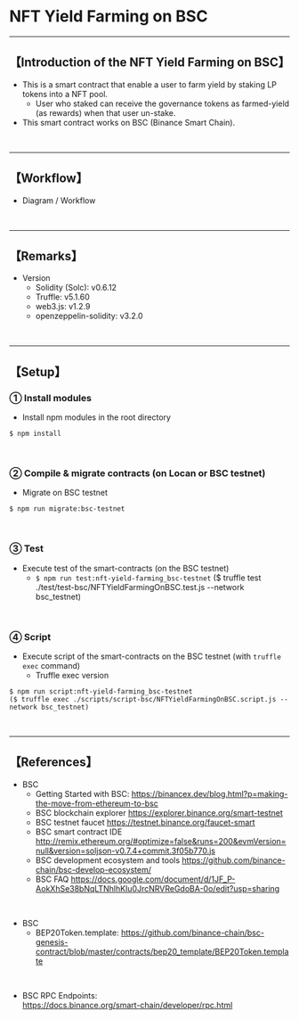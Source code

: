 # NFT Yield Farming on BSC

***
## 【Introduction of the NFT Yield Farming on BSC】
- This is a smart contract that enable a user to farm yield by staking LP tokens into a NFT pool.
  - User who staked can receive the governance tokens as farmed-yield (as rewards) when that user un-stake.
- This smart contract works on BSC (Binance Smart Chain).

&nbsp;

***

## 【Workflow】
- Diagram / Workflow

&nbsp;

***

## 【Remarks】
- Version
  - Solidity (Solc): v0.6.12
  - Truffle: v5.1.60
  - web3.js: v1.2.9
  - openzeppelin-solidity: v3.2.0


&nbsp;

***

## 【Setup】
### ① Install modules
- Install npm modules in the root directory
```
$ npm install
```

<br>

### ② Compile & migrate contracts (on Locan or BSC testnet)
- Migrate on BSC testnet
```
$ npm run migrate:bsc-testnet
```


<br>

### ③ Test
- Execute test of the smart-contracts (on the BSC testnet)
  - `$ npm run test:nft-yield-farming_bsc-testnet`
     ($ truffle test ./test/test-bsc/NFTYieldFarmingOnBSC.test.js --network bsc_testnet)

<br>

### ④ Script
- Execute script of the smart-contracts on the BSC testnet (with `truffle exec` command)
  - Truffle exec version
```
$ npm run script:nft-yield-farming_bsc-testnet
($ truffle exec ./scripts/script-bsc/NFTYieldFarmingOnBSC.script.js --network bsc_testnet)
```

<br>

***

## 【References】
- BSC
  - Getting Started with BSC:
    https://binancex.dev/blog.html?p=making-the-move-from-ethereum-to-bsc
  - BSC blockchain explorer
https://explorer.binance.org/smart-testnet
  - BSC testnet faucet
https://testnet.binance.org/faucet-smart
  - BSC smart contract IDE
http://remix.ethereum.org/#optimize=false&runs=200&evmVersion=null&version=soljson-v0.7.4+commit.3f05b770.js
  - BSC development ecosystem and tools
https://github.com/binance-chain/bsc-develop-ecosystem/
  - BSC FAQ
https://docs.google.com/document/d/1JF_P-AokXhSe38bNqLTNhlhKIu0JrcNRVReGdoBA-0o/edit?usp=sharing

<br>

- BSC
  - BEP20Token.template: 
    https://github.com/binance-chain/bsc-genesis-contract/blob/master/contracts/bep20_template/BEP20Token.template
  
<br>

- BSC RPC Endpoints:  
  https://docs.binance.org/smart-chain/developer/rpc.html
